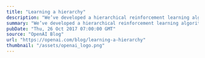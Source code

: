 ```yaml
---
title: "Learning a hierarchy"
description: "We’ve developed a hierarchical reinforcement learning algorithm that learns high-level actions useful for solving a range of tasks, allowing fast solving of tasks requiring thousands of timesteps. Our algorithm, when applied to a set of navigation problems, discovers a set of high-level actions for walking and crawling in different directions, which enables the agent to master new navigation tasks quickly."
summary: "We’ve developed a hierarchical reinforcement learning algorithm that learns high-level actions useful for solving a range of tasks, allowing fast solving of tasks requiring thousands of timesteps. Our algorithm, when applied to a set of navigation problems, discovers a set of high-level actions for walking and crawling in different directions, which enables the agent to master new navigation tasks quickly."
pubDate: "Thu, 26 Oct 2017 07:00:00 GMT"
source: "OpenAI Blog"
url: "https://openai.com/blog/learning-a-hierarchy"
thumbnail: "/assets/openai_logo.png"
---
```


